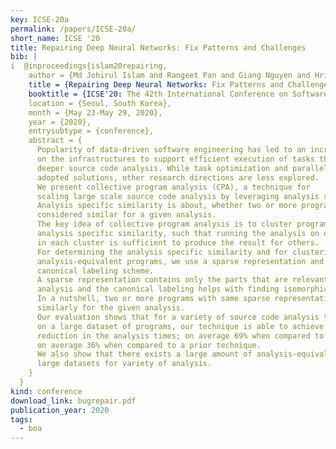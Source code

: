 ```yaml
---
key: ICSE-20a
permalink: /papers/ICSE-20a/
short_name: ICSE '20
title: Repairing Deep Neural Networks: Fix Patterns and Challenges
bib: |
i  @inproceedings{islam20repairing,
    author = {Md Johirul Islam and Rangeet Pan and Giang Nguyen and Hridesh Rajan},
    title = {Repairing Deep Neural Networks: Fix Patterns and Challenges},
    booktitle = {ICSE'20: The 42th International Conference on Software Engineering},
    location = {Seoul, South Korea},
    month = {May 23-May 29, 2020},
    year = {2020},
    entrysubtype = {conference},
    abstract = {
      Popularity of data-driven software engineering has led to an increasing demand
      on the infrastructures to support efficient execution of tasks that require
      deeper source code analysis. While task optimization and parallelization are the
      adopted solutions, other research directions are less explored.
      We present collective program analysis (CPA), a technique for
      scaling large scale source code analysis by leveraging analysis specific similarity.
      Analysis specific similarity is about, whether two or more programs can be
      considered similar for a given analysis.
      The key idea of collective program analysis is to cluster programs based on
      analysis specific similarity, such that running the analysis on one candidate
      in each cluster is sufficient to produce the result for others.
      For determining the analysis specific similarity and for clustering
      analysis-equivalent programs, we use a sparse representation and a
      canonical labeling scheme.
      A sparse representation contains only the parts that are relevant for the
      analysis and the canonical labeling helps with finding isomorphic sparse representations.
      In a nutshell, two or more programs with same sparse representation must behave
      similarly for the given analysis.
      Our evaluation shows that for a variety of source code analysis tasks when run
      on a large dataset of programs, our technique is able to achieve substantial
      reduction in the analysis times; on average 69% when compared to baseline and
      on average 36% when compared to a prior technique.
      We also show that there exists a large amount of analysis-equivalent programs in
      large datasets for variety of analysis.
    }
  }
kind: conference
download_link: bugrepair.pdf
publication_year: 2020
tags:
  - boa
---
```


